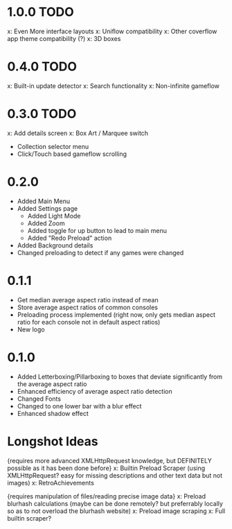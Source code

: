# 1.0.0 TODO

x: Even More interface layouts
x: Uniflow compatibility
x: Other coverflow app theme compatibility (?)
x: 3D boxes

# 0.4.0 TODO

x: Built-in update detector
x: Search functionality
x: Non-infinite gameflow

# 0.3.0 TODO

x: Add details screen
x: Box Art / Marquee switch
- Collection selector menu
- Click/Touch based gameflow scrolling

# 0.2.0

- Added Main Menu
- Added Settings page
	- Added Light Mode
	- Added Zoom
	- Added toggle for up button to lead to main menu
	- Added "Redo Preload" action
- Added Background details
- Changed preloading to detect if any games were changed

# 0.1.1

- Get median average aspect ratio instead of mean
- Store average aspect ratios of common consoles
- Preloading process implemented (right now, only gets median aspect ratio for each console not in default aspect ratios)
- New logo

# 0.1.0

- Added Letterboxing/Pillarboxing to boxes that deviate significantly from the average aspect ratio
- Enhanced efficiency of average aspect ratio detection
- Changed Fonts
- Changed to one lower bar with a blur effect
- Enhanced shadow effect

# Longshot Ideas

{requires more advanced XMLHttpRequest knowledge, but DEFINITELY possible as it has been done before}
x: Builtin Preload Scraper (using XMLHttpRequest? easy for missing descriptions and other text data but not images)
x: RetroAchievements

{requires manipulation of files/reading precise image data}
x: Preload blurhash calculations (maybe can be done remotely? but preferrably locally so as to not overload the blurhash website)
x: Preload image scraping
x: Full builtin scraper?
